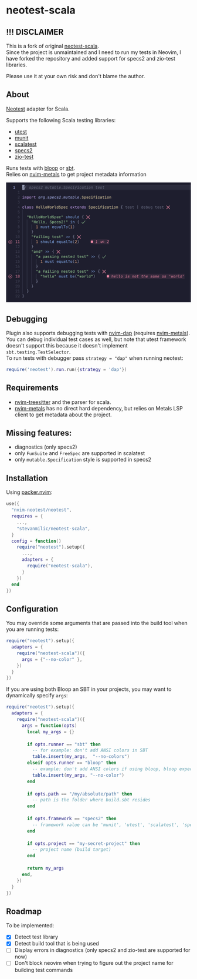 # neotest-scala

## !!! DISCLAIMER

This is a fork of original [neotest-scala](https://github.com/stevanmilic/neotest-scala). \
Since the project
is unmaintained and I need to run my tests in Neovim, I have forked the repository and added support
for specs2 and zio-test libraries.

Please use it at your own risk and don't blame the author.

## About

[Neotest](https://github.com/rcarriga/neotest) adapter for Scala.

Supports the following Scala testing libraries:

- [utest](https://github.com/com-lihaoyi/utest)
- [munit](https://scalameta.org/munit/docs/getting-started.html)
- [scalatest](https://www.scalatest.org/)
- [specs2](https://etorreborre.github.io/specs2)
- [zio-test](https://zio.dev/reference/test/https://zio.dev/reference/test)

Runs tests with [bloop](https://scalacenter.github.io/bloop/) or [sbt](https://www.scala-sbt.org). \
Relies on [nvim-metals](https://github.com/scalameta/nvim-metals) to get project metadata information

![Hero image](./img/hero.png)

## Debugging

Plugin also supports debugging tests with [nvim-dap](https://github.com/rcarriga/nvim-dap) (requires [nvim-metals](https://github.com/scalameta/nvim-metals)). \
You can debug individual test cases as well, but note that utest framework doesn't support this because it doesn't implement `sbt.testing.TestSelector`. \
To run tests with debugger pass `strategy = "dap"` when running neotest:

```lua
require('neotest').run.run({strategy = 'dap'})
```

## Requirements

- [nvim-treesitter](https://github.com/nvim-treesitter/nvim-treesitter) and the parser for scala.
- [nvim-metals](https://github.com/scalameta/nvim-metals) has no direct hard dependency,
  but relies on Metals LSP client to get metadata about the project.

## Missing features:

- diagnostics (only specs2)
- only `FunSuite` and `FreeSpec` are supported in scalatest
- only `mutable.Specification` style is supported in specs2

## Installation

Using [packer.nvim](https://github.com/wbthomason/packer.nvim):

```lua
use({
  "nvim-neotest/neotest",
  requires = {
    ...,
    "stevanmilic/neotest-scala",
  }
  config = function()
    require("neotest").setup({
      ...,
      adapters = {
        require("neotest-scala"),
      }
    })
  end
})
```

## Configuration

You may override some arguments that are passed into the build tool when you are running tests:

```lua
require("neotest").setup({
  adapters = {
    require("neotest-scala")({
      args = {"--no-color" },
    })
  }
})
```

If you are using both Bloop an SBT in your projects, you may want to dynamically specify `args`:

```lua
require("neotest").setup({
  adapters = {
    require("neotest-scala")({
      args = function(opts)
        local my_args = {}

        if opts.runner == "sbt" then
          -- for example: don't add ANSI colors in SBT
          table.insert(my_args,  "--no-colors")
        elseif opts.runner == "bloop" then
          -- example: don't add ANSI colors if using bloop, bloop expects '--no-color' argument
          table.insert(my_args, "--no-color")
        end

        if opts.path == "/my/absolute/path" then
          -- path is the folder where build.sbt resides
        end

        if opts.framework == "specs2" then
          -- framework value can be 'munit', 'utest', 'scalatest', 'specs2', 'zio-test'
        end

        if opts.project == "my-secret-project" then
          -- project name (build target)
        end

        return my_args
      end,
    })
  }
})
```

## Roadmap

To be implemented:

- [x] Detect test library
- [x] Detect build tool that is being used
- [ ] Display errors in diagnostics (only specs2 and zio-test are supported for now)
- [ ] Don't block neovim when trying to figure out the project name for building test commands
